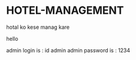 # HOTEL-MANAGEMENT
hotal ko kese manag kare

hello


admin login is : id admin
admin password is : 1234
